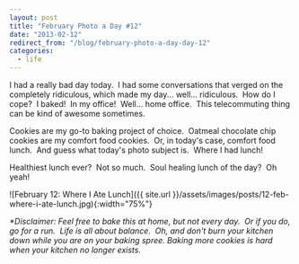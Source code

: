 ```yaml
---
layout: post
title: "February Photo a Day #12"
date: "2013-02-12"
redirect_from: "/blog/february-photo-a-day-day-12"
categories:
  - life
---
```


I had a really bad day today.  I had some conversations that verged on the completely ridiculous, which made my day... well... ridiculous.  How do I cope?  I baked!  In my office!  Well... home office.  This telecommuting thing can be kind of awesome sometimes.

Cookies are my go-to baking project of choice.  Oatmeal chocolate chip cookies are my comfort food cookies.  Or, in today's case, comfort food lunch.  And guess what today's photo subject is.  Where I had lunch!

Healthiest lunch ever?  Not so much.  Soul healing lunch of the day?  Oh yeah!

![February 12: Where I Ate Lunch]({{ site.url }}/assets/images/posts/12-feb-where-i-ate-lunch.jpg){:width="75%"}

_*Disclaimer: Feel free to bake this at home, but not every day.  Or if you do, go for a run.  Life is all about balance.  Oh, and don't burn your kitchen down while you are on your baking spree. Baking more cookies is hard when your kitchen no longer exists._
